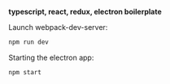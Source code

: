 **typescript, react, redux, electron boilerplate**

Launch webpack-dev-server:
``` bash
npm run dev
```

Starting the electron app:
``` bash
npm start
```